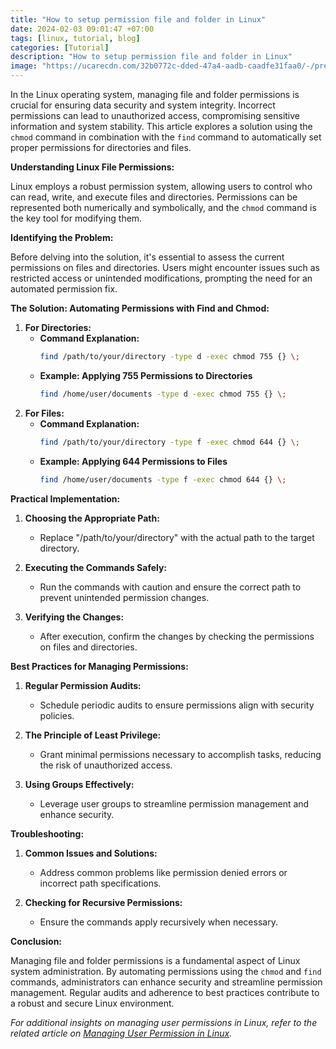 ```yaml
---
title: "How to setup permission file and folder in Linux"
date: 2024-02-03 09:01:47 +07:00
tags: [linux, tutorial, blog]
categories: [Tutorial]
description: "How to setup permission file and folder in Linux"
image: "https://ucarecdn.com/32b0772c-dded-47a4-aadb-caadfe31faa0/-/preview/500x500/-/quality/smart_retina/-/format/auto/"
---
```


In the Linux operating system, managing file and folder permissions is crucial for ensuring data security and system integrity. Incorrect permissions can lead to unauthorized access, compromising sensitive information and system stability. This article explores a solution using the `chmod` command in combination with the `find` command to automatically set proper permissions for directories and files.

**Understanding Linux File Permissions:**

Linux employs a robust permission system, allowing users to control who can read, write, and execute files and directories. Permissions can be represented both numerically and symbolically, and the `chmod` command is the key tool for modifying them.

**Identifying the Problem:**

Before delving into the solution, it's essential to assess the current permissions on files and directories. Users might encounter issues such as restricted access or unintended modifications, prompting the need for an automated permission fix.

**The Solution: Automating Permissions with Find and Chmod:**

1. **For Directories:**
   - **Command Explanation:**
     ```bash
     find /path/to/your/directory -type d -exec chmod 755 {} \;
     ```
   - **Example: Applying 755 Permissions to Directories**
     ```bash
     find /home/user/documents -type d -exec chmod 755 {} \;
     ```
2. **For Files:**
   - **Command Explanation:**
     ```bash
     find /path/to/your/directory -type f -exec chmod 644 {} \;
     ```
   - **Example: Applying 644 Permissions to Files**
     ```bash
     find /home/user/documents -type f -exec chmod 644 {} \;
     ```

**Practical Implementation:**

1. **Choosing the Appropriate Path:**

   - Replace "/path/to/your/directory" with the actual path to the target directory.

2. **Executing the Commands Safely:**

   - Run the commands with caution and ensure the correct path to prevent unintended permission changes.

3. **Verifying the Changes:**
   - After execution, confirm the changes by checking the permissions on files and directories.

**Best Practices for Managing Permissions:**

1. **Regular Permission Audits:**

   - Schedule periodic audits to ensure permissions align with security policies.

2. **The Principle of Least Privilege:**

   - Grant minimal permissions necessary to accomplish tasks, reducing the risk of unauthorized access.

3. **Using Groups Effectively:**
   - Leverage user groups to streamline permission management and enhance security.

**Troubleshooting:**

1. **Common Issues and Solutions:**

   - Address common problems like permission denied errors or incorrect path specifications.

2. **Checking for Recursive Permissions:**
   - Ensure the commands apply recursively when necessary.

**Conclusion:**

Managing file and folder permissions is a fundamental aspect of Linux system administration. By automating permissions using the `chmod` and `find` commands, administrators can enhance security and streamline permission management. Regular audits and adherence to best practices contribute to a robust and secure Linux environment.

_For additional insights on managing user permissions in Linux, refer to the related article on [Managing User Permission in Linux](https://tulisan.masdzub.com/managing-user-permission-in-linux.aspx/)._
